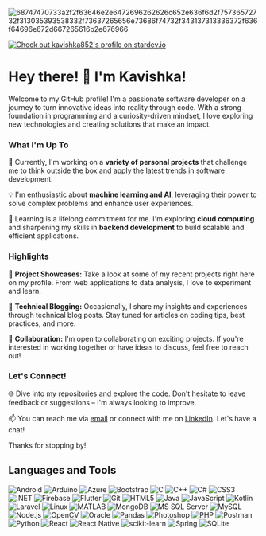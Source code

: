 ![68747470733a2f2f63646e2e6472696262626c652e636f6d2f75736572732f313035393538332f73637265656e73686f74732f343137313336372f636f64696e672d667265616b2e676966](https://github.com/kavishka852/kavishka852/assets/102681233/704c1c68-d721-4b7d-82c4-a65225d333c6)

[![Check out kavishka852's profile on stardev.io](https://stardev.io/developers/kavishka852/badge/languages/global.svg)](https://stardev.io/developers/kavishka852)
<h1>Hey there! 👋 I'm Kavishka!</h1>

Welcome to my GitHub profile! I'm a passionate software developer on a journey to turn innovative ideas into reality through code. With a strong foundation in programming and a curiosity-driven mindset, I love exploring new technologies and creating solutions that make an impact.

### What I'm Up To

🚀 Currently, I'm working on a **variety of personal projects** that challenge me to think outside the box and apply the latest trends in software development.

💡 I'm enthusiastic about **machine learning and AI**, leveraging their power to solve complex problems and enhance user experiences.

🌱 Learning is a lifelong commitment for me. I'm exploring **cloud computing** and sharpening my skills in **backend development** to build scalable and efficient applications.

### Highlights

🎉 **Project Showcases:** Take a look at some of my recent projects right here on my profile. From web applications to data analysis, I love to experiment and learn.

📝 **Technical Blogging:** Occasionally, I share my insights and experiences through technical blog posts. Stay tuned for articles on coding tips, best practices, and more.

🤝 **Collaboration:** I'm open to collaborating on exciting projects. If you're interested in working together or have ideas to discuss, feel free to reach out!

### Let's Connect!

🌐 Dive into my repositories and explore the code. Don't hesitate to leave feedback or suggestions – I'm always looking to improve.

📫 You can reach me via [email](kavishkawe38@gmail.com) or connect with me on [LinkedIn](https://www.linkedin.com/in/roshan-weerawardhana-725840248/). Let's have a chat!

Thanks for stopping by! 

## Languages and Tools

![Android](https://img.shields.io/badge/-Android-green?logo=android)
![Arduino](https://img.shields.io/badge/-Arduino-blue?logo=arduino)
![Azure](https://img.shields.io/badge/-Azure-blue?logo=microsoft-azure)
![Bootstrap](https://img.shields.io/badge/-Bootstrap-purple?logo=bootstrap)
![C](https://img.shields.io/badge/-C-blue?logo=c)
![C++](https://img.shields.io/badge/-C++-blue?logo=c%2B%2B)
![C#](https://img.shields.io/badge/-C%23-blue?logo=c-sharp)
![CSS3](https://img.shields.io/badge/-CSS3-blue?logo=css3)
![.NET](https://img.shields.io/badge/-.NET-purple?logo=.net)
![Firebase](https://img.shields.io/badge/-Firebase-orange?logo=firebase)
![Flutter](https://img.shields.io/badge/-Flutter-blue?logo=flutter)
![Git](https://img.shields.io/badge/-Git-orange?logo=git)
![HTML5](https://img.shields.io/badge/-HTML5-red?logo=html5)
![Java](https://img.shields.io/badge/-Java-red?logo=java)
![JavaScript](https://img.shields.io/badge/-JavaScript-yellow?logo=javascript)
![Kotlin](https://img.shields.io/badge/-Kotlin-orange?logo=kotlin)
![Laravel](https://img.shields.io/badge/-Laravel-red?logo=laravel)
![Linux](https://img.shields.io/badge/-Linux-black?logo=linux)
![MATLAB](https://img.shields.io/badge/-MATLAB-orange?logo=mathworks)
![MongoDB](https://img.shields.io/badge/-MongoDB-green?logo=mongodb)
![MS SQL Server](https://img.shields.io/badge/-MS%20SQL%20Server-blue?logo=microsoft-sql-server)
![MySQL](https://img.shields.io/badge/-MySQL-blue?logo=mysql)
![Node.js](https://img.shields.io/badge/-Node.js-green?logo=node.js)
![OpenCV](https://img.shields.io/badge/-OpenCV-blue?logo=opencv)
![Oracle](https://img.shields.io/badge/-Oracle-red?logo=oracle)
![Pandas](https://img.shields.io/badge/-Pandas-blue?logo=pandas)
![Photoshop](https://img.shields.io/badge/-Photoshop-blue?logo=adobe-photoshop)
![PHP](https://img.shields.io/badge/-PHP-purple?logo=php)
![Postman](https://img.shields.io/badge/-Postman-orange?logo=postman)
![Python](https://img.shields.io/badge/-Python-blue?logo=python)
![React](https://img.shields.io/badge/-React-blue?logo=react)
![React Native](https://img.shields.io/badge/-React%20Native-blue?logo=react)
![scikit-learn](https://img.shields.io/badge/-scikit--learn-green?logo=scikit-learn)
![Spring](https://img.shields.io/badge/-Spring-green?logo=spring)
![SQLite](https://img.shields.io/badge/-SQLite-blue?logo=sqlite)


